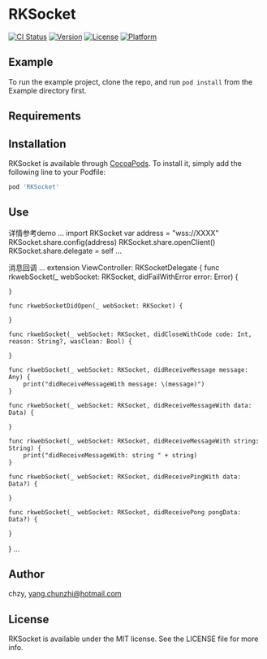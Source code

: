 # RKSocket

[![CI Status](https://img.shields.io/travis/chzy/RKSocket.svg?style=flat)](https://travis-ci.org/chzy/RKSocket)
[![Version](https://img.shields.io/cocoapods/v/RKSocket.svg?style=flat)](https://cocoapods.org/pods/RKSocket)
[![License](https://img.shields.io/cocoapods/l/RKSocket.svg?style=flat)](https://cocoapods.org/pods/RKSocket)
[![Platform](https://img.shields.io/cocoapods/p/RKSocket.svg?style=flat)](https://cocoapods.org/pods/RKSocket)

## Example

To run the example project, clone the repo, and run `pod install` from the Example directory first.

## Requirements

## Installation

RKSocket is available through [CocoaPods](https://cocoapods.org). To install
it, simply add the following line to your Podfile:

```ruby
pod 'RKSocket'
```

## Use
详情参考demo
...
import RKSocket
var address = "wss://XXXX"
RKSocket.share.config(address)
RKSocket.share.openClient()
RKSocket.share.delegate = self
...

消息回调
...
extension ViewController: RKSocketDelegate {
    func rkwebSocket(_ webSocket: RKSocket, didFailWithError error: Error) {
        
    }
    
    func rkwebSocketDidOpen(_ webSocket: RKSocket) {
        
    }
    
    func rkwebSocket(_ webSocket: RKSocket, didCloseWithCode code: Int, reason: String?, wasClean: Bool) {
        
    }
    
    func rkwebSocket(_ webSocket: RKSocket, didReceiveMessage message: Any) {
        print("didReceiveMessageWith message: \(message)")
    }
    
    func rkwebSocket(_ webSocket: RKSocket, didReceiveMessageWith data: Data) {
        
    }
    
    func rkwebSocket(_ webSocket: RKSocket, didReceiveMessageWith string: String) {
        print("didReceiveMessageWith: string " + string)
    }
    
    func rkwebSocket(_ webSocket: RKSocket, didReceivePingWith data: Data?) {
        
    }
    
    func rkwebSocket(_ webSocket: RKSocket, didReceivePong pongData: Data?) {
        
    }

}
...

## Author

chzy, yang.chunzhi@hotmail.com

## License

RKSocket is available under the MIT license. See the LICENSE file for more info.

